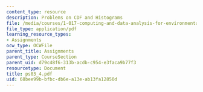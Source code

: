 ```yaml
---
content_type: resource
description: Problems on CDF and Histograms
file: /media/courses/1-017-computing-and-data-analysis-for-environmental-applications-fall-2003/68bee99bbfbcdb6ea13eab13fa12850d_ps03_4.pdf
file_type: application/pdf
learning_resource_types:
- Assignments
ocw_type: OCWFile
parent_title: Assignments
parent_type: CourseSection
parent_uid: d79c48f6-313b-acdb-c954-e3faca9b77f3
resourcetype: Document
title: ps03_4.pdf
uid: 68bee99b-bfbc-db6e-a13e-ab13fa12850d
---
```

